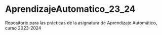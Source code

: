 # AprendizajeAutomatico_23_24
Repositorio para las prácticas de la asignatura de Aprendizaje Automático, curso 2023-2024
